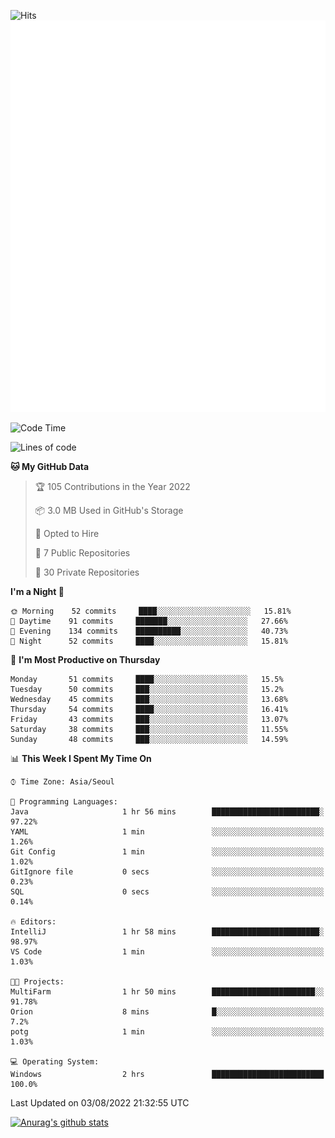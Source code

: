 ![Hits](https://hits.seeyoufarm.com/api/count/incr/badge.svg?url=https%3A%2F%2Fgithub.com%2Fkokose1234&count_bg=%2379C83D&title_bg=%23555555&icon=apple.svg&icon_color=%23E7E7E7&title=hits&edge_flat=false)
<br/>
![Metrics](https://github.com/kokose1234/kokose1234/blob/main/github-metrics.svg)

<!--START_SECTION:waka-->
![Code Time](http://img.shields.io/badge/Code%20Time-657%20hrs%2041%20mins-blue)

![Lines of code](https://img.shields.io/badge/From%20Hello%20World%20I%27ve%20Written-943%20Thousand%20lines%20of%20code-blue)

**🐱 My GitHub Data** 

> 🏆 105 Contributions in the Year 2022
 > 
> 📦 3.0 MB Used in GitHub's Storage 
 > 
> 💼 Opted to Hire
 > 
> 📜 7 Public Repositories 
 > 
> 🔑 30 Private Repositories  
 > 
**I'm a Night 🦉** 

```text
🌞 Morning    52 commits     ████░░░░░░░░░░░░░░░░░░░░░   15.81% 
🌆 Daytime    91 commits     ███████░░░░░░░░░░░░░░░░░░   27.66% 
🌃 Evening    134 commits    ██████████░░░░░░░░░░░░░░░   40.73% 
🌙 Night      52 commits     ████░░░░░░░░░░░░░░░░░░░░░   15.81%

```
📅 **I'm Most Productive on Thursday** 

```text
Monday       51 commits     ████░░░░░░░░░░░░░░░░░░░░░   15.5% 
Tuesday      50 commits     ███░░░░░░░░░░░░░░░░░░░░░░   15.2% 
Wednesday    45 commits     ███░░░░░░░░░░░░░░░░░░░░░░   13.68% 
Thursday     54 commits     ████░░░░░░░░░░░░░░░░░░░░░   16.41% 
Friday       43 commits     ███░░░░░░░░░░░░░░░░░░░░░░   13.07% 
Saturday     38 commits     ███░░░░░░░░░░░░░░░░░░░░░░   11.55% 
Sunday       48 commits     ███░░░░░░░░░░░░░░░░░░░░░░   14.59%

```


📊 **This Week I Spent My Time On** 

```text
⌚︎ Time Zone: Asia/Seoul

💬 Programming Languages: 
Java                     1 hr 56 mins        ████████████████████████░   97.22% 
YAML                     1 min               ░░░░░░░░░░░░░░░░░░░░░░░░░   1.26% 
Git Config               1 min               ░░░░░░░░░░░░░░░░░░░░░░░░░   1.02% 
GitIgnore file           0 secs              ░░░░░░░░░░░░░░░░░░░░░░░░░   0.23% 
SQL                      0 secs              ░░░░░░░░░░░░░░░░░░░░░░░░░   0.14%

🔥 Editors: 
IntelliJ                 1 hr 58 mins        ████████████████████████░   98.97% 
VS Code                  1 min               ░░░░░░░░░░░░░░░░░░░░░░░░░   1.03%

🐱‍💻 Projects: 
MultiFarm                1 hr 50 mins        ███████████████████████░░   91.78% 
Orion                    8 mins              █░░░░░░░░░░░░░░░░░░░░░░░░   7.2% 
potg                     1 min               ░░░░░░░░░░░░░░░░░░░░░░░░░   1.03%

💻 Operating System: 
Windows                  2 hrs               █████████████████████████   100.0%

```


 Last Updated on 03/08/2022 21:32:55 UTC
<!--END_SECTION:waka-->

[![Anurag's github stats](https://github-readme-stats.vercel.app/api?username=kokose1234&theme=dracula)](https://github.com/anuraghazra/github-readme-stats)



	

